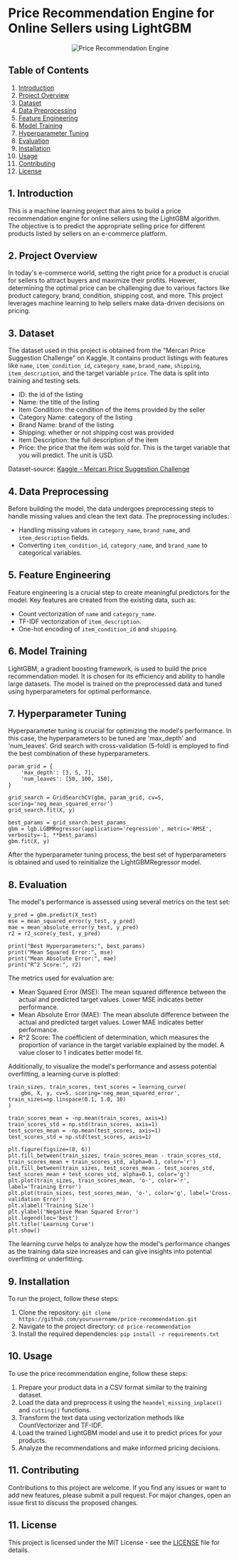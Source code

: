 # Price Recommendation Engine for Online Sellers using LightGBM
<p align="center">
  <img src="https://github.com/utkarshh27/Price-Recommendation-for-Online-Sellers/blob/01f1efda01281a9f15e19c82590fbc32c3db37c4/head1.gif?raw=true" alt="Price Recommendation Engine">
</p>

## Table of Contents
1. [Introduction](#Introduction)
2. [Project Overview](#project-overview)
3. [Dataset](#dataset)
4. [Data Preprocessing](#data-preprocessing)
5. [Feature Engineering](#feature-engineering)
6. [Model Training](#model-training)
7. [Hyperparameter Tuning](#hyperparameter-tuning)
8. [Evaluation](#evaluation)
9. [Installation](#installation)
10. [Usage](#usage)
11. [Contributing](#contributing)
12. [License](#license)

<a name="Introduction"/>

## 1. Introduction

This is a machine learning project that aims to build a price recommendation engine for online sellers using the LightGBM algorithm. The objective is to predict the appropriate selling price for different products listed by sellers on an e-commerce platform.

<a name="Project-Overview"/>

## 2. Project Overview

In today's e-commerce world, setting the right price for a product is crucial for sellers to attract buyers and maximize their profits. However, determining the optimal price can be challenging due to various factors like product category, brand, condition, shipping cost, and more. This project leverages machine learning to help sellers make data-driven decisions on pricing.

<a name="Dataset"/>

## 3. Dataset

The dataset used in this project is obtained from the "Mercari Price Suggestion Challenge" on Kaggle. It contains product listings with features like `name`, `item_condition_id`, `category_name`, `brand_name`, `shipping`, `item_description`, and the target variable `price`. The data is split into training and testing sets.
* ID: the id of the listing
* Name: the title of the listing
* Item Condition: the condition of the items provided by the seller
* Category Name: category of the listing
* Brand Name: brand of the listing
* Shipping: whether or not shipping cost was provided
* Item Description: the full description of the item
* Price: the price that the item was sold for. This is the target variable that you will predict. The unit is USD.

Dataset-source: [Kaggle - Mercari Price Suggestion Challenge](https://www.kaggle.com/competitions/mercari-price-suggestion-challenge/data)

<a name="Data-Preprocessing"/>

## 4. Data Preprocessing

Before building the model, the data undergoes preprocessing steps to handle missing values and clean the text data. The preprocessing includes:
- Handling missing values in `category_name`, `brand_name`, and `item_description` fields.
- Converting `item_condition_id`, `category_name`, and `brand_name` to categorical variables.

<a name="Feature-Engineering"/>

## 5. Feature Engineering

Feature engineering is a crucial step to create meaningful predictors for the model. Key features are created from the existing data, such as:
- Count vectorization of `name` and `category_name`.
- TF-IDF vectorization of `item_description`.
- One-hot encoding of `item_condition_id` and `shipping`.

<a name="Model-Training"/>

## 6. Model Training

LightGBM, a gradient boosting framework, is used to build the price recommendation model. It is chosen for its efficiency and ability to handle large datasets. The model is trained on the preprocessed data and tuned using hyperparameters for optimal performance.

<a name="Hyperparameter-Tuning"/>

## 7. Hyperparameter Tuning

Hyperparameter tuning is crucial for optimizing the model's performance. In this case, the hyperparameters to be tuned are 'max_depth' and 'num_leaves'. Grid search with cross-validation (5-fold) is employed to find the best combination of these hyperparameters.
```
param_grid = {
    'max_depth': [3, 5, 7],
    'num_leaves': [50, 100, 150],
}

grid_search = GridSearchCV(gbm, param_grid, cv=5, scoring='neg_mean_squared_error')
grid_search.fit(X, y)

best_params = grid_search.best_params_
gbm = lgb.LGBMRegressor(application='regression', metric='RMSE', verbosity=-1, **best_params)
gbm.fit(X, y)

```
After the hyperparameter tuning process, the best set of hyperparameters is obtained and used to reinitialize the LightGBMRegressor model.

<a name="Evaluation"/>

## 8. Evaluation

The model's performance is assessed using several metrics on the test set:
```
y_pred = gbm.predict(X_test)
mse = mean_squared_error(y_test, y_pred)
mae = mean_absolute_error(y_test, y_pred)
r2 = r2_score(y_test, y_pred)

print("Best Hyperparameters:", best_params)
print("Mean Squared Error:", mse)
print("Mean Absolute Error:", mae)
print("R^2 Score:", r2)

```
The metrics used for evaluation are:

- Mean Squared Error (MSE): The mean squared difference between the actual and predicted target values. Lower MSE indicates better performance.
- Mean Absolute Error (MAE): The mean absolute difference between the actual and predicted target values. Lower MAE indicates better performance.
- R^2 Score: The coefficient of determination, which measures the proportion of variance in the target variable explained by the model. A value closer to 1 indicates better model fit.

Additionally, to visualize the model's performance and assess potential overfitting, a learning curve is plotted:
```
train_sizes, train_scores, test_scores = learning_curve(
    gbm, X, y, cv=5, scoring='neg_mean_squared_error', train_sizes=np.linspace(0.1, 1.0, 10)
)

train_scores_mean = -np.mean(train_scores, axis=1)
train_scores_std = np.std(train_scores, axis=1)
test_scores_mean = -np.mean(test_scores, axis=1)
test_scores_std = np.std(test_scores, axis=1)

plt.figure(figsize=(8, 6))
plt.fill_between(train_sizes, train_scores_mean - train_scores_std, train_scores_mean + train_scores_std, alpha=0.1, color='r')
plt.fill_between(train_sizes, test_scores_mean - test_scores_std, test_scores_mean + test_scores_std, alpha=0.1, color='g')
plt.plot(train_sizes, train_scores_mean, 'o-', color='r', label='Training Error')
plt.plot(train_sizes, test_scores_mean, 'o-', color='g', label='Cross-validation Error')
plt.xlabel('Training Size')
plt.ylabel('Negative Mean Squared Error')
plt.legend(loc='best')
plt.title('Learning Curve')
plt.show()

```
The learning curve helps to analyze how the model's performance changes as the training data size increases and can give insights into potential overfitting or underfitting.

<a name="Installation"/>

## 9. Installation

To run the project, follow these steps:
1. Clone the repository: `git clone https://github.com/yourusername/price-recommendation.git`
2. Navigate to the project directory: `cd price-recommendation`
3. Install the required dependencies: `pip install -r requirements.txt`

<a name="Usage"/>

## 10. Usage

To use the price recommendation engine, follow these steps:
1. Prepare your product data in a CSV format similar to the training dataset.
2. Load the data and preprocess it using the `heandel_missing_inplace()` and `cutting()` functions.
3. Transform the text data using vectorization methods like CountVectorizer and TF-IDF.
4. Load the trained LightGBM model and use it to predict prices for your products.
5. Analyze the recommendations and make informed pricing decisions.

<a name="Contributing"/>

## 11. Contributing

Contributions to this project are welcome. If you find any issues or want to add new features, please submit a pull request. For major changes, open an issue first to discuss the proposed changes.

<a name="License"/>

## 11. License

This project is licensed under the MIT License - see the [LICENSE](LICENSE) file for details.
